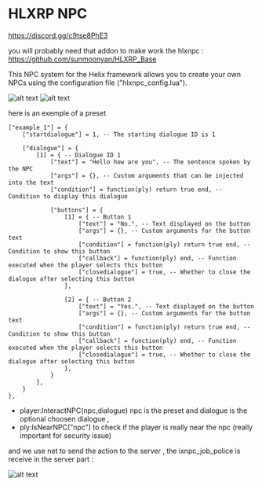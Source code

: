 # HLXRP NPC

https://discord.gg/c9tse8PhE3

you will probably need that addon to make work the hlxnpc : https://github.com/sunmoonyan/HLXRP_Base

This NPC system for the Helix framework allows you to create your own NPCs using the configuration file ("hlxnpc_config.lua").

![alt text](https://i.ibb.co/153FYRV/6.png)
![alt text](https://i.ibb.co/fzsvBQv2/4.png)

here is an exemple of a preset

```
["example_1"] = {
    ["startdialogue"] = 1, -- The starting dialogue ID is 1

    ["dialogue"] = {
        [1] = { -- Dialogue ID 1
            ["text"] = "Hello how are you", -- The sentence spoken by the NPC
            ["args"] = {}, -- Custom arguments that can be injected into the text
            ["condition"] = function(ply) return true end, -- Condition to display this dialogue

            ["buttons"] = {
                [1] = { -- Button 1
                    ["text"] = "No.", -- Text displayed on the button
                    ["args"] = {}, -- Custom arguments for the button text
                    ["condition"] = function(ply) return true end, -- Condition to show this button
                    ["callback"] = function(ply) end, -- Function executed when the player selects this button
                    ["closedialogue"] = true, -- Whether to close the dialogue after selecting this button
                },

                [2] = { -- Button 2
                    ["text"] = "Yes.", -- Text displayed on the button
                    ["args"] = {}, -- Custom arguments for the button text
                    ["condition"] = function(ply) return true end, -- Condition to show this button
                    ["callback"] = function(ply) end, -- Function executed when the player selects this button
                    ["closedialogue"] = true, -- Whether to close the dialogue after selecting this button
                },
            }
        },
    }
},
```


- player:InteractNPC(npc,dialogue) npc is the preset and dialogue is the optional choosen dialogue , 
- ply:IsNearNPC("npc") to check if the player is really near the npc (really important for security issue)
  

and we use net to send the action to the server , the ixnpc_job_police is receive in the server part :


![alt text](https://i.ibb.co/VWjYHYYL/Screenshot-from-2025-06-18-00-50-53.png)


